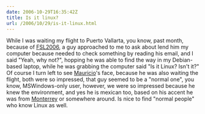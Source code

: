 ```yaml
---
date: 2006-10-29T16:35:42Z
title: Is it linux?
url: /2006/10/29/is-it-linux.html
---
```


<p>While I was waiting my flight to Puerto Vallarta, you know, past month, because of <a href="festivaldesoftwarelibre.org">FSL2006</a>, a guy approached to me to ask about lend him my computer because needed to check something by reading his email, and I said "Yeah, why not?", hopping he was able to find the way in my Debian-based laptop, while he was grabbing the computer said "Is it Linux? Isn't it?" Of course I turn left to see <a href="djmaucom.blogspot.com/">Mauricio</a>'s face, because he was also waiting the flight, both were so impressed, that guy seemed to be a "normal one", you know, MSWindows-only user, however, we were so impressed because he knew the environment, and yes he is mexican too, based on his accent he was from <a href="http://es.wikipedia.org/wiki/Monterrey">Monterrey</a> or somewhere around. Is nice to find "normal people" who know Linux as well.</p>
